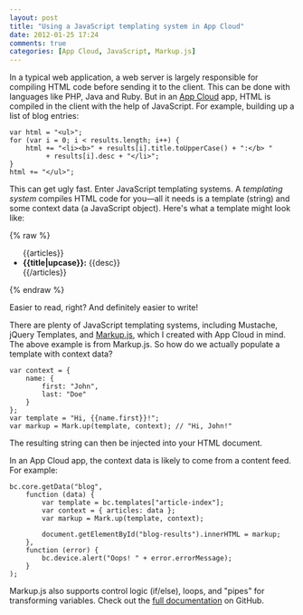 ```yaml
---
layout: post
title: "Using a JavaScript templating system in App Cloud"
date: 2012-01-25 17:24
comments: true
categories: [App Cloud, JavaScript, Markup.js]
---
```


In a typical web application, a web server is largely responsible for
compiling HTML code before sending it to the client. This can be done with
languages like PHP, Java and Ruby. But in an [App Cloud][2] app, HTML is
compiled in the client with the help of JavaScript. For example, building up a
list of blog entries:

    var html = "<ul>";
    for (var i = 0; i < results.length; i++) {
        html += "<li><b>" + results[i].title.toUpperCase() + ":</b> "
             + results[i].desc + "</li>";
    }
    html += "</ul>";

This can get ugly fast. Enter JavaScript templating systems. A _templating
system_ compiles HTML code for you—all it needs is a template (string) and some
context data (a JavaScript object). Here's what a template might look like:

{% raw %}
    <ul>
        {{articles}}
            <li><b>{{title|upcase}}:</b> {{desc}}</li>
        {{/articles}}
    </ul>
{% endraw %}

Easier to read, right? And definitely easier to write!

There are plenty of JavaScript templating systems, including Mustache, jQuery
Templates, and [Markup.js][1], which I created with App Cloud in mind. The
above example is from Markup.js. So how do we actually populate a template
with context data?

    var context = {
        name: {
            first: "John",
            last: "Doe"
        }
    };
    var template = "Hi, {{name.first}}!";
    var markup = Mark.up(template, context); // "Hi, John!"

The resulting string can then be injected into your HTML document.

In an App Cloud app, the context data is likely to come from a content feed.
For example:

    bc.core.getData("blog",
        function (data) {
            var template = bc.templates["article-index"];
            var context = { articles: data };
            var markup = Mark.up(template, context);

            document.getElementById("blog-results").innerHTML = markup;
        },
        function (error) {
            bc.device.alert("Oops! " + error.errorMessage);
        }
    );

Markup.js also supports control logic (if/else), loops, and "pipes" for
transforming variables. Check out the [full documentation][1] on GitHub.

[1]: https://github.com/adammark/Markup.js
[2]: http://appcloud.brightcove.com